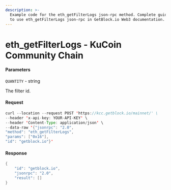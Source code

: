 ```yaml
---
description: >-
  Example code for the eth_getFilterLogs json-rpc method. Сomplete guide on how
  to use eth_getFilterLogs json-rpc in GetBlock.io Web3 documentation.
---
```


# eth\_getFilterLogs - KuCoin Community Chain

#### Parameters

`QUANTITY` - string

The filter id.

#### Request

```java
curl --location --request POST 'https://kcc.getblock.io/mainnet/' \
--header 'x-api-key: YOUR-API-KEY' \
--header 'Content-Type: application/json' \
--data-raw '{"jsonrpc": "2.0",
"method": "eth_getFilterLogs",
"params": ["0x16"],
"id": "getblock.io"}'
```

#### Response

```java
{
    "id": "getblock.io",
    "jsonrpc": "2.0",
    "result": []
}
```
